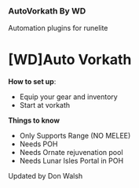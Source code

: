 ### AutoVorkath By WD

Automation plugins for runelite


# [WD]Auto Vorkath

**How to set up**:

- Equip your gear and inventory
- Start at vorkath

**Things to know**

- Only Supports Range (NO MELEE)
- Needs POH
- Needs Ornate rejuvenation pool
- Needs Lunar Isles Portal in POH

Updated by Don Walsh
